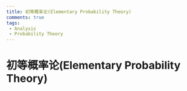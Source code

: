 ```yaml
---
title: 初等概率论(Elementary Probability Theory)
comments: true
tags:
 - Analysis
 - Probability Theory
---
```

#  初等概率论(Elementary Probability Theory)